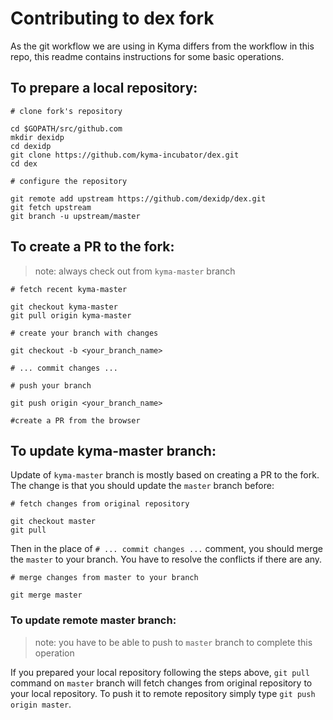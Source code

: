 # Contributing to dex fork

As the git workflow we are using in Kyma differs from the workflow in this repo, this readme contains instructions for some basic operations.

## To prepare a local repository:

```shell script
# clone fork's repository

cd $GOPATH/src/github.com
mkdir dexidp
cd dexidp
git clone https://github.com/kyma-incubator/dex.git
cd dex

# configure the repository

git remote add upstream https://github.com/dexidp/dex.git
git fetch upstream
git branch -u upstream/master
```

## To create a PR to the fork:

> note: always check out from `kyma-master` branch

```shell script
# fetch recent kyma-master

git checkout kyma-master
git pull origin kyma-master

# create your branch with changes

git checkout -b <your_branch_name>

# ... commit changes ...

# push your branch

git push origin <your_branch_name>

#create a PR from the browser
```

## To update kyma-master branch:

Update of `kyma-master` branch is mostly based on creating a PR to the fork. The change is that you should update the `master` branch before:

```shell script
# fetch changes from original repository

git checkout master
git pull
```

Then in the place of `# ... commit changes ...` comment, you should merge the `master` to your branch. You have to resolve the conflicts if there are any.

```shell script
# merge changes from master to your branch

git merge master
```

### To update remote master branch:

> note: you have to be able to push to `master` branch to complete this operation

If you prepared your local repository following the steps above, `git pull` command on `master` branch will fetch changes from original repository to your local repository. To push it to remote repository simply type `git push origin master`.